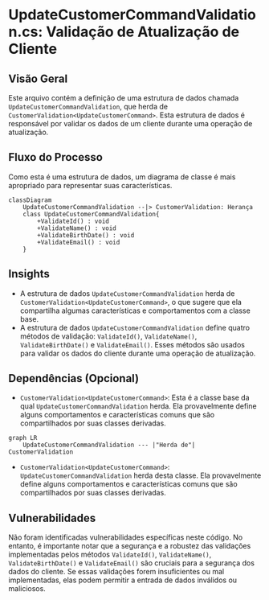 # UpdateCustomerCommandValidation.cs: Validação de Atualização de Cliente

## Visão Geral
Este arquivo contém a definição de uma estrutura de dados chamada `UpdateCustomerCommandValidation`, que herda de `CustomerValidation<UpdateCustomerCommand>`. Esta estrutura de dados é responsável por validar os dados de um cliente durante uma operação de atualização.

## Fluxo do Processo
Como esta é uma estrutura de dados, um diagrama de classe é mais apropriado para representar suas características.

```mermaid
classDiagram
    UpdateCustomerCommandValidation --|> CustomerValidation: Herança
    class UpdateCustomerCommandValidation{
        +ValidateId() : void
        +ValidateName() : void
        +ValidateBirthDate() : void
        +ValidateEmail() : void
    }
```

## Insights
- A estrutura de dados `UpdateCustomerCommandValidation` herda de `CustomerValidation<UpdateCustomerCommand>`, o que sugere que ela compartilha algumas características e comportamentos com a classe base.
- A estrutura de dados `UpdateCustomerCommandValidation` define quatro métodos de validação: `ValidateId()`, `ValidateName()`, `ValidateBirthDate()` e `ValidateEmail()`. Esses métodos são usados para validar os dados do cliente durante uma operação de atualização.

## Dependências (Opcional)
- `CustomerValidation<UpdateCustomerCommand>`: Esta é a classe base da qual `UpdateCustomerCommandValidation` herda. Ela provavelmente define alguns comportamentos e características comuns que são compartilhados por suas classes derivadas.

```mermaid
graph LR
    UpdateCustomerCommandValidation --- |"Herda de"| CustomerValidation
```

- `CustomerValidation<UpdateCustomerCommand>`: `UpdateCustomerCommandValidation` herda desta classe. Ela provavelmente define alguns comportamentos e características comuns que são compartilhados por suas classes derivadas.

## Vulnerabilidades
Não foram identificadas vulnerabilidades específicas neste código. No entanto, é importante notar que a segurança e a robustez das validações implementadas pelos métodos `ValidateId()`, `ValidateName()`, `ValidateBirthDate()` e `ValidateEmail()` são cruciais para a segurança dos dados do cliente. Se essas validações forem insuficientes ou mal implementadas, elas podem permitir a entrada de dados inválidos ou maliciosos.